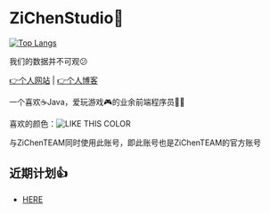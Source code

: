 # ZiChenStudio🎉

[![Top Langs](https://github-readme-stats.vercel.app/api/top-langs/?username=ZiChenStudio&count_private=true&show_icons=true&text_color=39c5bb&icon_color=39c5bb&title_color=39c5bb&locale=cn&layout=compact)]([https://github.com/anuraghazra/github-readme-stats](https://github.com/ZiChenStudio/ZiChenStudio/blob/main/README.md))

我们的数据并不可观😕

[👉个人网站](https://zichenstudio.netlify.app/) | [👉个人博客](https://zichenstudio.github.io/blog/)

一个喜欢☕Java，爱玩游戏🎮的业余前端程序员🧑‍💻

喜欢的颜色：![LIKE THIS COLOR](https://img.shields.io/badge/LIKE%20THIS%20COLOR-%2339C5BB-39C5BB?style=flat-square)

与ZiChenTEAM同时使用此账号，即此账号也是ZiChenTEAM的官方账号

## 近期计划👍
- [HERE](./jh.md)
